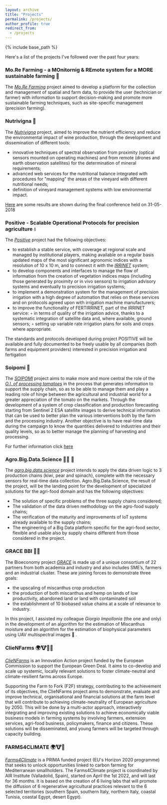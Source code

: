 ```yaml
---
layout: archive
title: "Projects"
permalink: /projects/
author_profile: true
redirect_from:
  - /projects
---
```


{% include base_path %}

Here's a list of the projects I've followed over the past four years:

### Mo.Re Farming - a MOnitornig & REmote system for a MORE sustainable farming 🚜
The *[Mo.Re Farming](http://www.morefarming.it/index.html)* project aimed to develop a platform for the collection and management of spatial and farm data, to provide the user (technician or farmer) with information to support decision-making and promote more sustainable farming techniques, such as site-specific management (precision farming). 

### Nutrivigna 🍇
The *[Nutrivigna](http://www.nutrivigna.it)* project, aimed to improve the nutrient efficiency and reduce the environmental impact of wine production, through the development and dissemination of different tools:
* innovative techniques of spectral observation from proximity (optical sensors mounted on operating machines) and from remote (drones and earth observation satellites) for the determination of mineral requirements;
* advanced web services for the nutritional balance integrated with procedures for "mapping" the areas of the vineyard with different nutritional needs;
* definition of vineyard management systems with low environmental impact.

[Here](http://www.nutrivigna.it/media/documents/nutrivigna_www/eventi/convegno%20finale/Vincini_Calegari_Croci_Nutrivigna_31_05_2018.pdf?v=20180606) are some results are shown during the final conference held on 31-05-2018

### Positive - Scalable Operational Protocols for precision agriculture 💧
The *[Positive](http://www.progettopositive.it)* project had the following objectives:
* to establish a stable service, with coverage at regional scale and managed by institutional players, making available on a regular basis updated maps of the most significant agronomic indices with a resolution of 10 x 10 m, and to connect it with the [*IRRINET*](https://www.irriframe.it/irriframe/home/index_er) system;
* to develop components and interfaces to manage the flow of information from the creation of vegetation indices maps (including those generated by proximity or in vivo sensors) to irrigation advisory systems and eventually to precision irrigation systems;
* to implement a demonstration system for the management of precision irrigation with a high degree of automation that relies on these services and on protocols agreed upon with irrigation machine manufacturers;
* to improve the functionality of FERTIRRINET, part of the IRRINET service:
◦ in terms of quality of the irrigation advice, thanks to a systematic integration of satellite data and, where available, ground sensors;
◦ setting up variable rate irrigation plans for soils and crops where appropriate.

The standards and protocols developed during project POSITIVE will be available and fully documented to be freely usable by all companies (both farms and equipment providers) interested in precision irrigation and fertigation

### Soipomi 🍅
The *[SOIPOMI](https://progetti.crpv.it/Home/ProjectDetail/60)* project aims to make more and more central the role of the [*O.I. of processing tomatoes*](https://oipomodoronorditalia.it) in the process that generates information to support the supply chain, so as to be able to manage them and play a leading role of hinge between the agricultural and industrial world for a greater appreciation of the tomato on the markets. Through the development of a system of crop classification and production forecasting starting from Sentinel 2 ESA satellite images to derive technical information that can be used to better plan the various interventions both by the farm and the processing industry. Another objective is to have real-time data during the campaign to know the quantities delivered to industries and their quality levels, so as to better manage the planning of harvesting and processing. 

For further information click [here](https://oipomodoronorditalia.it/2019/09/24/lo-studio-delle-immagini-satellitari-per-migliorare-la-produzione-progetto-di-oi-e-regione-emilia-romagna/) 

### Agro.Big.Data.Science  🥬🍐 🥝
The *[agro.big.data.science](http://agrobigdatascience.it/)* project intends to apply the data driven logic to 3 production chains (kiwi, pear and spinach), complete with the necessary sensors for real-time data collection. Agro.Big.Data.Science, the result of the project, will be the landing point for the development of specialized solutions for the agri-food domain and has the following objectives:
* The solution of specific problems of the three supply chains considered;
* The validation of the data driven methodology on the agro-food supply chains;
* The verification of the maturity and improvements of IoT systems already available to the supply chains;
* The engineering of a Big Data platform specific for the agri-food sector, flexible and usable also by supply chains different from those considered in the project.

### GRACE BBI 🌾🌾
The Bioeconomy project *[GRACE](https://www.grace-bbi.eu/)* is made up of a unique consortium of 22 partners from both academia and industry and also includes SME’s, farmers and an industrial cluster. These are joining forces to demonstrate three goals:
* the upscaling of miscanthus crop production
* the production of both miscanthus and hemp on lands of low productivity, abandoned land or land with contaminated soil
* the establishment of 10 biobased value chains at a scale of relevance to industry.

In this project, I assisted my colleague *Giorgio Impollonia* (the one and only) in the development of an algorithm for the estimation of Miscanthus moisture and an algorithm for the estimation of biophysical parameters using UAV multispectral images 🚁 .

### ClieNFarms 🌍🐮🍅🚜
*[ClieNFarms](https://clienfarms.eu/project/)* is an Innovation Action project funded by the European Commission to support the European Green Deal. It aims to co-develop and scale up systemic, locally relevant solutions to foster climate-neutral and climate-resilient farms across Europe.

Supporting the Farm to Fork (F2F) strategy, contributing to the achievement of its objectives, the ClieNFarms project aims to demonstrate, evaluate and improve technical, organisational and financial solutions at the farm level that will contribute to achieving climate-neutrality of European agriculture by 2050. This will be done by a multi-actor approach, interactively integrating and improving existing solutions to achieve economically viable business models in farming systems by involving farmers, extension services, agri-food business, policymakers, finance and citizens. These solutions will be disseminated, and young farmers will be targeted through capacity building.

### FARMS4CLIMATE 🌍🐮🚜
*[Farms4Climate](https://www.linkedin.com/company/farms4climateproject/)* is a PRIMA funded project (EU's Horizon 2020 programme) that seeks to unlock opportunities linked to carbon farming for Mediterranean smallholders.
The Farms4Climate project is coordinated by AIR Institute (Valladolid, Spain), started on April the 1st 2022, and will last for 36 months. It is based on the creation of 6 living labs that will promote the diffusion of 6 regenerative agricultural practices relevant to the 6 selected territories (southern Spain, southern Italy, northern Italy, coastal Tunisia, coastal Egypt, desert Egypt).
